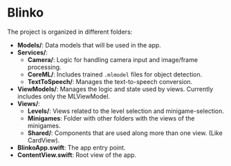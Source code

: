 # Blinko

The project is organized in different folders:

- **Models/**: Data models that will be used in the app.
- **Services/**:
  - **Camera/**: Logic for handling camera input and image/frame processing.
  - **CoreML/**: Includes trained `.mlmodel` files for object detection.
  - **TextToSpeech/**: Manages the text-to-speech conversion.
- **ViewModels/**: Manages the logic and state used by views. Currently includes only the MLViewModel.
- **Views/**:
  - **Levels/**: Views related to the level selection and minigame-selection.
  - **Minigames**: Folder with other folders with the views of the minigames.
  - **Shared/**: Components that are used along more than one view. (Like CardView).
- **BlinkoApp.swift**: The app entry point.
- **ContentView.swift**: Root view of the app.
